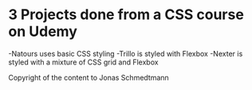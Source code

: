 # 3 Projects done from a CSS course on Udemy

-Natours uses basic CSS styling
-Trillo is styled with Flexbox
-Nexter is styled with a mixture of CSS grid and Flexbox

Copyright of the content to Jonas Schmedtmann 

